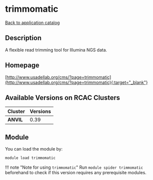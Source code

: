 # trimmomatic

[Back to application catalog](../app_catalog.md)

## Description

A flexible read trimming tool for Illumina NGS data.

## Homepage

[http://www.usadellab.org/cms/?page=trimmomatic](http://www.usadellab.org/cms/?page=trimmomatic){:target="_blank"}

## Available Versions on RCAC Clusters

|Cluster|Versions|
|---|---|
**ANVIL**|0.39

## Module

You can load the module by:

```bash
module load trimmomatic
```

!!! note "Note for using `trimmomatic`"
    Run `module spider trimmomatic` beforehand to check if this version requires any prerequisite modules.
